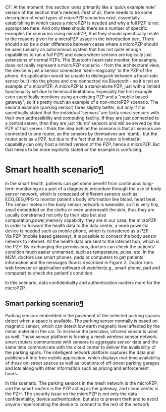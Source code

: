CF: At the moment, this section looks primarily like a 'quick example
note' version of the section that's needed. First of all, there needs to
be some description of what types of microPZP scenarios exist,
essentially establishing in which cases a microPZP is needed and why a
full PZP is not appropriate here. And only **then** should there be a
number of specific examples for scenarios using microPZP, And they
should specifically relate to the reasons given for a microPZP usage in
the introduction part. There should also be a clear difference between
cases where a microPZP should be used (usually an autonomous system that
has not quite enough capabilities to run a full PZP) and cases where
sensors are logically just extensions of normal PZPs. The Bluetooth
heart-rate monitor, for example, does not really represent a microPZP
scenario - from the architectural view, the device is just a sensor
connected 'semi-magically' to the PZP of the phone. An application would
be unable to distinguish between a heart-rate sensor built into the
phone and one connected via Bluetooth - so it's not an example of a
microPZP. A microPZP is a stand-alone PZP, just with a limited
functionality set due to technical limitations. Especially the first
example even specifically mentions using an existing PZP and a "mobile
based gateway", so it's pretty much an example of a non-microPZP
scenario. The second example (parking sensor) fares slightly better, but
only if it is specifically stated that the individual 'sensors' are
fairly smart sensors with their own addressibility and computing
facility. If they are just connected to a central server, then they are
just 'dumb' sensors and will be served by the PZP of that server. I
think the idea behind the scenario is that all sensors are connected to
one router, so the sensors by themselves are 'dumb', but the router acts
as a PZP, but due to the fact that the router is limited in capability
can only host a limited version of the PZP, hence a microPZP. But that
needs to be more explicitly stated or the example is confusing.

Smart health scenario[¶](#Smart-health-scenario)
================================================

In the smart health, patients can get some benefit from continuous
long-term monitoring as a part of a diagnostic procedure through the use
of body sensor network, which is composed of different sensors such as
ECG,EEG,PPG to monitor patient's body information like blood, heart
beat. The sensor motes in the body sensor network is wearable, so it is
very tiny, small embedded on the cloths or even underneath the skin,
thus they are usually constrained not only by their size but also
computation,power,memory capability, they are in our case, the microPZP.
In order to forward the health data to the data center, a more powerful
device is needed such as mobile phone, which is considered as a PZP.\
Via PZP (mobile based gateway), it is possible to connect the body
sensor network to internet. All the health data are sent to the internet
hub, which is the PZH. By exchanging the permissions, doctors can check
the patients' condition much easier unmanned, such as temperature,
pulse, etc. In the M2M, doctors use smart phones, pads or computers to
get patients' information and the messages flow is described in Figure
2. Doctor runs web browser or application software of watcher(e.g.,
smart phone, pad and computer) to check the patient's condition.

In this scenario, data confidentiality and authentication matters more
for the microPZP.

Smart parking scenario[¶](#Smart-parking-scenario)
--------------------------------------------------

Parking sensors embedded in the pavement of the selected parking spaces
detect when a space is available. The parking sensor normally is based
on magnetic sensor, which can detect low earth magnetic level affected
by the metal material in the car. To increase the precision, infrared
sensor is used as well. These sensor platform is forming a mesh wireless
sensor network. smart routers communicate with sensors to aggregate
sensor data and the same time communicate with the cloud center to
deliver the availability of the parking spots. The intelligent network
platform captures the data and publishes it into free mobile
application, which displays real-time availability of these on-street
spaces as well as locations of off-street parking garages and lots along
with other information such as pricing and enforcement hours.

In this scenario, The parking sensors in the mesh network is the
microPZP, and the smart routers is the PZP acting as the gateway, and
cloud center is the PZH. The security issue on the microPZP is not only
the data confidentiality, device authentication, but also to prevent
theft and to avoid anyone impersonating the device to connect to the
rest of the network.


